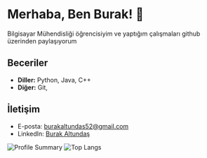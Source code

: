 # Merhaba, Ben Burak! 👋
Bilgisayar Mühendisliği öğrencisiyim ve yaptığım çalışmaları github üzerinden paylaşıyorum
## Beceriler
- **Diller:** Python, Java, C++
- **Diğer:** Git,

## İletişim
- E-posta: burakaltundas52@gmail.com
- LinkedIn: [Burak Altundaş](https://www.linkedin.com/in/burakaltundas/)



![Profile Summary](https://github-profile-summary-cards.vercel.app/api/cards/profile-details?username=burakltnds&theme=tokyonight)
![Top Langs](https://github-readme-stats.vercel.app/api/top-langs/?username=burakltnds&layout=compact&theme=cobalt)





